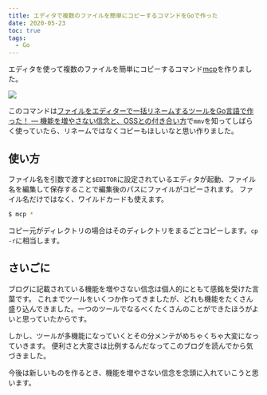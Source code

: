 ```yaml
---
title: エディタで複数のファイルを簡単にコピーするコマンドをGoで作った
date: 2020-05-23
toc: true
tags: 
  - Go
---
```


エディタを使って複数のファイルを簡単にコピーするコマンド[mcp](https://github.com/skanehira/mcp)を作りました。

![](https://i.imgur.com/2D9S6WW.gif)

このコマンドは[ファイルをエディターで一括リネームするツールをGo言語で作った！ ― 機能を増やさない信念と、OSSとの付き合い方](https://itchyny.hatenablog.com/entry/2020/01/10/100000)で`mmv`を知ってしばらく使っていたら、リネームではなくコピーもほしいなと思い作りました。

## 使い方
ファイル名を引数で渡すと`$EDITOR`に設定されているエディタが起動、ファイル名を編集して保存することで編集後のパスにファイルがコピーされます。
ファイル名だけではなく、ワイルドカードも使えます。

```sh
$ mcp *
```

コピー元がディレクトリの場合はそのディレクトリをまるごとコピーします。`cp -r`に相当します。

## さいごに
ブログに記載されている機能を増やさない信念は個人的にともて感銘を受けた言葉です。
これまでツールをいくつか作ってきましたが、どれも機能をたくさん盛り込んできました。一つのツールでなるべくたくさんのことができたほうがよいと思っていたからです。

しかし、ツールが多機能になっていくとその分メンテがめちゃくちゃ大変になっていきます。
便利さと大変さは比例するんだなってこのブログを読んでから気づきました。

今後は新しいものを作るとき、機能を増やさない信念を念頭に入れていこうと思います。
